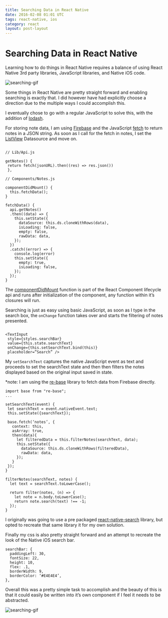 ```yaml
---
title: Searching Data in React Native
date: 2016-02-08 01:01 UTC
tags: react-native, ios
category: react
layout: post-layout
---
```

# Searching Data in React Native

Learning how to do things in React Native requires a balance of using React Native 3rd party libraries, JavaScript libraries, and Native iOS code. 

![searching-gif](http://i.imgur.com/Bz5i5Mnm.gif)

Some things in React Native are pretty straight forward and enabling searching is exactly that. I did however have had explicitly choose a direction due to the multiple ways I could accomplish this.


I eventually chose to go with a regular JavaScript to solve this, with the addition of [lodash](https://lodash.com/).

For storing note data, I am using [Firebase](https://www.firebase.com) and the JavaScript [fetch](https://developer.mozilla.org/en-US/docs/Web/API/Fetch_API) to return notes in a JSON string. As soon as I call for the fetch in notes, I set the [ListView](https://facebook.github.io/react-native/docs/listview.html) Datasource and move on.

```

// Lib/Api.js

getNotes() {
 return fetch(jsonURL).then((res) => res.json())
 },

// Components/Notes.js

componentDidMount() {
  this.fetchData();
}

fetchData() {
  api.getNotes()
  .then((data) => {
    this.setState({
      dataSource: this.ds.cloneWithRows(data),
      isLoading: false,
      empty: false,
      rawData: data,
    });
  })
  .catch((error) => {
    console.log(error)
    this.setState({
      empty: true,
      isLoading: false,
    });
  });
}

```

The [componentDidMount](https://facebook.github.io/react/docs/component-specs.html) function is part of the React Component lifecycle api and runs after initialization of the component, any function within it’s closures will run.

Searching is just as easy using basic JavaScript, as soon as I type in the search box, the `onChange` function takes over and starts the filtering of notes presented.

```

<TextInput
 style={styles.searchBar}
 value={this.state.searchText}
 onChange={this.setSearchText.bind(this)}
 placeholder=”Search” />

```

My `setSearchText` captures the native JavaScript event as text and proceeds to set the searchText state and then then filters the notes displayed based on the original input saved in state. 

*note: I am using the [re-base](https://github.com/tylermcginnis/re-base) library to fetch data from Firebase directly. 

```
import base from "re-base";
...

setSearchText(event) {
 let searchText = event.nativeEvent.text;
 this.setState({searchText});

 base.fetch(‘notes’, {
   context: this,
   asArray: true,
   then(data){
     let filteredData = this.filterNotes(searchText, data);
     this.setState({
       dataSource: this.ds.cloneWithRows(filteredData),
       rawData: data,
     });
   }
 });
}

filterNotes(searchText, notes) {
  let text = searchText.toLowerCase();

  return filter(notes, (n) => {
    let note = n.body.toLowerCase();
    return note.search(text) !== -1;
  });
}

```

I originally was going to use a pre packaged [react-native-search](https://www.npmjs.com/package/react-native-search) library, but opted to recreate that same library it for my own solution.

Finally my css is also pretty straight forward and an attempt to recreate the look of the Native iOS search bar. 

```
searchBar: {
  paddingLeft: 30,
  fontSize: 22,
  height: 10,
  flex: .1,
  borderWidth: 9,
  borderColor: ‘#E4E4E4’,
},

```

Overall this was a pretty simple task to accomplish and the beauty of this is that it could easily be written into it’s own component if I feel it needs to be abstracted.

![searching-gif](http://i.imgur.com/Bz5i5Mn.gif)
